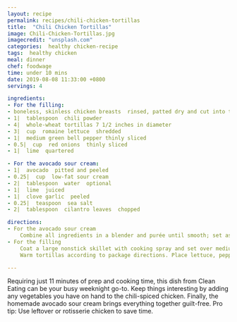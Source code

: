 ```yaml
---
layout: recipe
permalink: recipes/chili-chicken-tortillas
title:  "Chili Chicken Tortillas"
image: Chili-Chicken-Tortillas.jpg
imagecredit: "unsplash.com"
categories:  healthy chicken-recipe
tags:  healthy chicken
meal: dinner
chef: foodwage
time: under 10 mins
date: 2019-08-08 11:33:00 +0800
servings: 4

ingredients:
- For the filling:
- boneless, skinless chicken breasts  rinsed, patted dry and cut into thin strips
- 1|  tablespoon  chili powder
- 4|  whole-wheat tortillas 7 1/2 inches in diameter
- 3|  cup  romaine lettuce  shredded
- 1|  medium green bell pepper thinly sliced
- 0.5|  cup  red onions  thinly sliced
- 1|  lime  quartered

- For the avocado sour cream:
- 1|  avocado  pitted and peeled
- 0.25|  cup  low-fat sour cream
- 2|  tablespoon  water  optional
- 1|  lime  juiced
- 1|  clove garlic  peeled
- 0.25|  teaspoon  sea salt
- 2|  tablespoon  cilantro leaves  chopped

directions:
- For the avocado sour cream
    Combine all ingredients in a blender and purée until smooth; set aside. (Note => If not serving immediately, cover with plastic wrap and refrigerate for up to 24 hours.)
- For the filling
    Coat a large nonstick skillet with cooking spray and set over medium-high heat. Season chicken with chili powder. Once the skillet is hot, cook chicken for 3 minutes or until no longer pink in center, stirring frequently. Remove from heat.
    Warm tortillas according to package directions. Place lettuce, pepper and onions onto each tortilla, dividing evenly. Spoon about 3 tablespoons of avocado sour cream onto each and top with chicken, dividing evenly. Squeeze lime over each tortilla and serve immediately. Tortillas may be served open-faced with a knife and fork or rolled-up like a burrito.

---
```


Requiring just 11 minutes of prep and cooking time, this dish from Clean Eating can be your busy weeknight go-to. Keep things interesting by adding any vegetables you have on hand to the chili-spiced chicken. Finally, the homemade avocado sour cream brings everything together guilt-free. Pro tip: Use leftover or rotisserie chicken to save time.